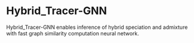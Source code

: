 # Hybrid_Tracer-GNN
 Hybrid_Tracer-GNN enables inference of hybrid speciation and admixture with fast graph similarity computation neural network.
